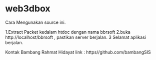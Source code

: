 # web3dbox

Cara Mengunakan source ini.

1.Extract Packet kedalam htdoc dengan nama bbrsoft
2.buka http://localhost/bbrsoft , pastikan server berjalan.
3 Selamat aplikasi berjalan.

Kontak Bambang Rahmat Hidayat link : https//github.com/bambangSIS
